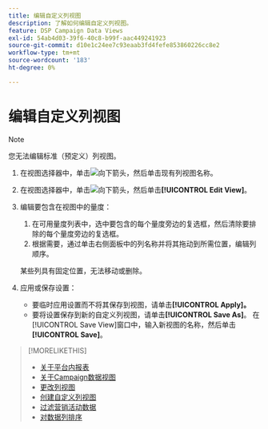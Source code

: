 ```yaml
---
title: 编辑自定义列视图
description: 了解如何编辑自定义列视图。
feature: DSP Campaign Data Views
exl-id: 54ab4d03-39f6-40c8-b99f-aac449241923
source-git-commit: d10e1c24ee7c93eaab3fd4fefe853860226cc8e2
workflow-type: tm+mt
source-wordcount: '183'
ht-degree: 0%

---
```


# 编辑自定义列视图

>[!NOTE]
>
>您无法编辑标准（预定义）列视图。

1. 在视图选择器中，单击![向下箭头](/help/dsp/assets/chevron-down.png)，然后单击现有列视图名称。
1. 在视图选择器中，单击![向下箭头](/help/dsp/assets/chevron-down.png)，然后单击&#x200B;**[!UICONTROL Edit View]**。
1. 编辑要包含在视图中的量度：
   1. 在可用量度列表中，选中要包含的每个量度旁边的复选框，然后清除要排除的每个量度旁边的复选框。
   1. 根据需要，通过单击右侧面板中的列名称并将其拖动到所需位置，编辑列顺序。

   某些列具有固定位置，无法移动或删除。

1. 应用或保存设置：

   * 要临时应用设置而不将其保存到视图，请单击&#x200B;**[!UICONTROL Apply]。**
   * 要将设置保存到新的自定义列视图，请单击&#x200B;**[!UICONTROL Save As]**。 在[!UICONTROL Save View]窗口中，输入新视图的名称，然后单击&#x200B;**[!UICONTROL Save]**。

>[!MORELIKETHIS]
>
>* [关于平台内报表](campaign-reports-about.md)
>* [关于Campaign数据视图](campaign-data-views-about.md)
>* [更改列视图](column-view-change.md)
>* [创建自定义列视图](column-view-create.md)
>* [过滤营销活动数据](campaign-data-filter.md)
>* [对数据列排序](campaign-data-sort.md)

